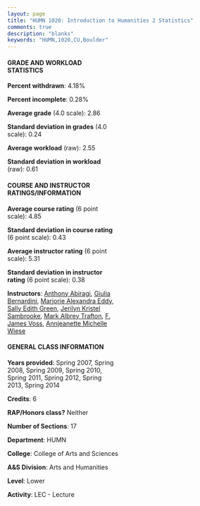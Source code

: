 ```yaml
---
layout: page
title: "HUMN 1020: Introduction to Humanities 2 Statistics"
comments: true
description: "blanks"
keywords: "HUMN,1020,CU,Boulder"
---
```

<head>
<script src="https://ajax.googleapis.com/ajax/libs/jquery/2.1.3/jquery.min.js"></script>
<script src="https://dl.dropboxusercontent.com/s/pc42nxpaw1ea4o9/highcharts.js?dl=0"></script>
<!-- <script src="../assets/js/highcharts.js"></script> -->
<style type="text/css">@font-face {
	font-family: "Bebas Neue";
	src: url(https://www.filehosting.org/file/details/544349/BebasNeue Regular.otf) format("opentype");
	}
	h1.Bebas { 
		font-family: "Bebas Neue", Verdana, Tahoma;
	}
</style>
</head>
<body>
	<div id="container" style="float: right; width: 45%; height: 88%; margin-left: 2.5%; margin-right: 2.5%;"></div>
	<script language="JavaScript">
		$(document).ready(function() {
		var chart = {type: 'column'};
		var title = {text: 'Grade Distribution'};
		var xAxis = {categories: ['A','B','C','D','F'],crosshair: true};
		var yAxis = {min: 0,title: {text: 'Percentage'}};
		var tooltip = {headerFormat: '<center><b><span style="font-size:20px">{point.key}</span></b></center>',
		               pointFormat: '<td style="padding:0"><b>{point.y:.1f}%</b></td>',
		               footerFormat: '</table>',shared: true,useHTML: true};
		var plotOptions = {column: {pointPadding: 0.0,borderWidth: 0}};  
		var credits = {enabled: false};var series= [{name: 'Percent',data: [30.02,41.2,20.21,5.51,3.06,]}];
		var json = {};
		json.chart = chart;
		json.title = title;
		json.tooltip = tooltip;
		json.xAxis = xAxis;
		json.yAxis = yAxis;  
		json.series = series;
		json.plotOptions = plotOptions;  
		json.credits = credits;
		$('#container').highcharts(json);
	});
	</script>
</body>
			   
#### GRADE AND WORKLOAD STATISTICS

**Percent withdrawn**: 4.18%

**Percent incomplete**: 0.28%

**Average grade** (4.0 scale): 2.86

**Standard deviation in grades** (4.0 scale): 0.24

**Average workload** (raw): 2.55

**Standard deviation in workload** (raw): 0.61

#### COURSE AND INSTRUCTOR RATINGS/INFORMATION

**Average course rating** (6 point scale): 4.85

**Standard deviation in course rating** (6 point scale): 0.43

**Average instructor rating** (6 point scale): 5.31

**Standard deviation in instructor rating** (6 point scale): 0.38

**Instructors**: <a href='../../instructors/Anthony_Abiragi'>Anthony Abiragi</a>, <a href='../../instructors/Giulia_Bernardini'>Giulia Bernardini</a>, <a href='../../instructors/Marjorie_Alexandra_Eddy'>Marjorie Alexandra Eddy</a>, <a href='../../instructors/Sally_Edith_Green'>Sally Edith Green</a>, <a href='../../instructors/Jerilyn_Kristel_Sambrooke'>Jerilyn Kristel Sambrooke</a>, <a href='../../instructors/Mark_Albrey_Trafton'>Mark Albrey Trafton</a>, <a href='../../instructors/F._James_Voss'>F. James Voss</a>, <a href='../../instructors/Annjeanette_Michelle_Wiese'>Annjeanette Michelle Wiese</a>

#### GENERAL CLASS INFORMATION

**Years provided**: Spring 2007, Spring 2008, Spring 2009, Spring 2010, Spring 2011, Spring 2012, Spring 2013, Spring 2014

**Credits**: 6

**RAP/Honors class?** Neither

**Number of Sections**: 17

**Department**: HUMN

**College**: College of Arts and Sciences

**A&S Division**: Arts and Humanities

**Level**: Lower

**Activity**: LEC - Lecture
